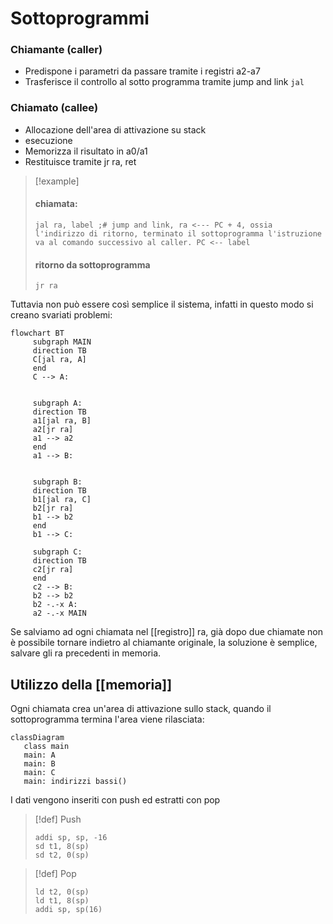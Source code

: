 # Sottoprogrammi

### Chiamante (caller)
- Predispone i parametri da passare tramite i registri a2-a7
- Trasferisce il controllo al sotto programma tramite jump and link `jal`


### Chiamato (callee)
- Allocazione dell'area di attivazione su stack
- esecuzione
- Memorizza il risultato in a0/a1
- Restituisce tramite jr ra, ret


>[!example]
>
>#### chiamata:
>```armasm
>jal ra, label ;# jump and link, ra <--- PC + 4, ossia l'indirizzo di ritorno, terminato il sottoprogramma l'istruzione va al comando successivo al caller. PC <-- label
>
>```
>
>#### ritorno da sottoprogramma
>```armasm
>jr ra
>```


Tuttavia non può essere così semplice il sistema, infatti in questo modo si creano svariati problemi:

```mermaid
flowchart BT
	 subgraph MAIN
	 direction TB
	 C[jal ra, A]
	 end
	 C --> A:
	 
	 
	 subgraph A:
	 direction TB
	 a1[jal ra, B]
	 a2[jr ra]
	 a1 --> a2
	 end
	 a1 --> B:
	 
	 
	 subgraph B:
	 direction TB
	 b1[jal ra, C]
	 b2[jr ra]
	 b1 --> b2
	 end
	 b1 --> C:
	
	 subgraph C:
	 direction TB
	 c2[jr ra]
	 end
	 c2 --> B:
	 b2 --> b2
	 b2 -.-x A:
	 a2 -.-x MAIN
```

Se salviamo ad ogni chiamata nel [[registro]] ra, già dopo due chiamate non è possibile tornare indietro al chiamante originale, la soluzione è semplice, salvare gli ra precedenti in memoria.


## Utilizzo della [[memoria]]
Ogni chiamata crea un'area di attivazione sullo stack, quando il sottoprogramma termina l'area viene rilasciata:

```mermaid
classDiagram
   class main
   main: A
   main: B
   main: C
   main: indirizzi bassi()
```
I dati vengono inseriti con push ed estratti con pop

>[!def] Push
>```armasm
>addi sp, sp, -16
>sd t1, 8(sp)
>sd t2, 0(sp)
>```

>[!def] Pop
>```armasm
>ld t2, 0(sp)
>ld t1, 8(sp)
>addi sp, sp(16)
>```
